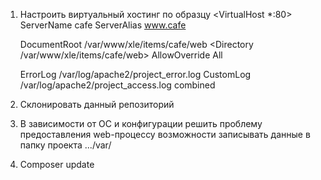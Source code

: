 1. Настроить виртуальный хостинг по образцу
<VirtualHost *:80>
    ServerName cafe
    ServerAlias www.cafe

    DocumentRoot /var/www/xle/items/cafe/web
    <Directory /var/www/xle/items/cafe/web>
        AllowOverride All        
    </Directory>

    ErrorLog /var/log/apache2/project_error.log
    CustomLog /var/log/apache2/project_access.log combined
</VirtualHost>

2. Склонировать данный репозиторий

3. В зависимости от ОС и конфигурации решить проблему предоставления web-процессу возможности записывать данные в папку проекта .../var/
4. Composer update
